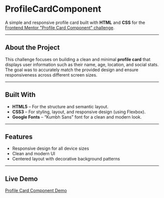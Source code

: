 # ProfileCardComponent
A simple and responsive profile card built with **HTML** and **CSS** for the [Frontend Mentor "Profile Card Component" challenge](https://www.frontendmentor.io/challenges/profile-card-component-cfArpWshJ).

---

## About the Project

This challenge focuses on building a clean and minimal **profile card** that displays user information such as their name, age, location, and social stats.  
The goal was to accurately match the provided design and ensure responsiveness across different screen sizes.

---

## Built With

- **HTML5** – For the structure and semantic layout.  
- **CSS3** – For styling, layout, and responsive design (using Flexbox).  
- **Google Fonts** – “Kumbh Sans” font for a clean and modern look.

---

## Features

- Responsive design for all device sizes  
- Clean and modern UI  
- Centered layout with decorative background patterns

---

## Live Demo
[Profile Card Component Demo](https://islammo7amed.github.io/ProfileCardComponent/)
